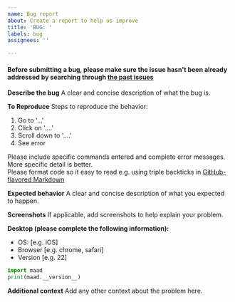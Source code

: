 ```yaml
---
name: Bug report
about: Create a report to help us improve
title: 'BUG: '
labels: bug
assignees: ''

---
```


#### Before submitting a bug, please make sure the issue hasn't been already addressed by searching through [the past issues](https://github.com/scikit-maad/scikit-maad/issues)

**Describe the bug**
A clear and concise description of what the bug is.

**To Reproduce**
Steps to reproduce the behavior:
1. Go to '...'
2. Click on '....'
3. Scroll down to '....'
4. See error

Please include specific commands entered and complete error messages. More specific detail is better.  
Please format code so it easy to read e.g. using triple backticks in [GitHub-flavored Markdown](https://docs.github.com/en/github/writing-on-github/getting-started-with-writing-and-formatting-on-github/basic-writing-and-formatting-syntax#quoting-code)

**Expected behavior**
A clear and concise description of what you expected to happen.

**Screenshots**
If applicable, add screenshots to help explain your problem.

**Desktop (please complete the following information):**
 - OS: [e.g. iOS]
 - Browser [e.g. chrome, safari]
 - Version [e.g. 22]

```python
import maad
print(maad.__version__) 
```

**Additional context**
Add any other context about the problem here.
